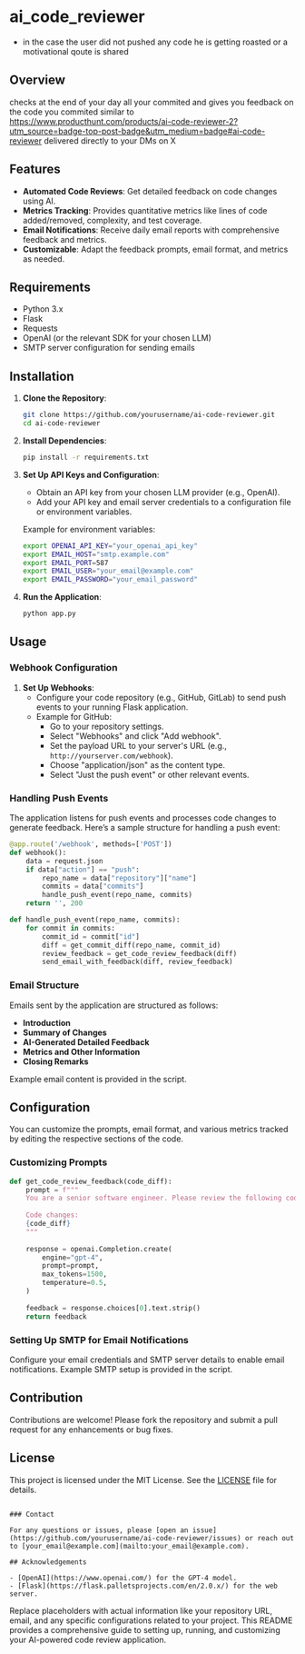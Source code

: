 # ai_code_reviewer

- in the case the user did not pushed any code he is getting roasted or a motivational qoute is shared 

## Overview

checks at the end of your day all your commited and gives you feedback on the code you commited similar to https://www.producthunt.com/products/ai-code-reviewer-2?utm_source=badge-top-post-badge&utm_medium=badge#ai-code-reviewer delivered directly to your DMs on X

## Features

- **Automated Code Reviews**: Get detailed feedback on code changes using AI.
- **Metrics Tracking**: Provides quantitative metrics like lines of code added/removed, complexity, and test coverage.
- **Email Notifications**: Receive daily email reports with comprehensive feedback and metrics.
- **Customizable**: Adapt the feedback prompts, email format, and metrics as needed.

## Requirements

- Python 3.x
- Flask
- Requests
- OpenAI (or the relevant SDK for your chosen LLM)
- SMTP server configuration for sending emails

## Installation

1. **Clone the Repository**:
    ```sh
    git clone https://github.com/yourusername/ai-code-reviewer.git
    cd ai-code-reviewer
    ```

2. **Install Dependencies**:
    ```sh
    pip install -r requirements.txt
    ```

3. **Set Up API Keys and Configuration**:
    - Obtain an API key from your chosen LLM provider (e.g., OpenAI).
    - Add your API key and email server credentials to a configuration file or environment variables.
    
    Example for environment variables:
    ```sh
    export OPENAI_API_KEY="your_openai_api_key"
    export EMAIL_HOST="smtp.example.com"
    export EMAIL_PORT=587
    export EMAIL_USER="your_email@example.com"
    export EMAIL_PASSWORD="your_email_password"
    ```

4. **Run the Application**:
    ```sh
    python app.py
    ```

## Usage

### Webhook Configuration

1. **Set Up Webhooks**:
    - Configure your code repository (e.g., GitHub, GitLab) to send push events to your running Flask application.
    - Example for GitHub:
      - Go to your repository settings.
      - Select "Webhooks" and click "Add webhook".
      - Set the payload URL to your server's URL (e.g., `http://yourserver.com/webhook`).
      - Choose "application/json" as the content type.
      - Select "Just the push event" or other relevant events.

### Handling Push Events

The application listens for push events and processes code changes to generate feedback. Here’s a sample structure for handling a push event:

```python
@app.route('/webhook', methods=['POST'])
def webhook():
    data = request.json
    if data["action"] == "push":
        repo_name = data["repository"]["name"]
        commits = data["commits"]
        handle_push_event(repo_name, commits)
    return '', 200

def handle_push_event(repo_name, commits):
    for commit in commits:
        commit_id = commit["id"]
        diff = get_commit_diff(repo_name, commit_id)
        review_feedback = get_code_review_feedback(diff)
        send_email_with_feedback(diff, review_feedback)
```

### Email Structure

Emails sent by the application are structured as follows:

- **Introduction**
- **Summary of Changes**
- **AI-Generated Detailed Feedback**
- **Metrics and Other Information**
- **Closing Remarks**

Example email content is provided in the script.

## Configuration

You can customize the prompts, email format, and various metrics tracked by editing the respective sections of the code. 

### Customizing Prompts

```python
def get_code_review_feedback(code_diff):
    prompt = f"""
    You are a senior software engineer. Please review the following code changes and provide detailed feedback on code quality, potential bugs, optimization suggestions, and best practices.
    
    Code changes:
    {code_diff}
    """
    
    response = openai.Completion.create(
        engine="gpt-4",
        prompt=prompt,
        max_tokens=1500,
        temperature=0.5,
    )
    
    feedback = response.choices[0].text.strip()
    return feedback
```

### Setting Up SMTP for Email Notifications

Configure your email credentials and SMTP server details to enable email notifications. Example SMTP setup is provided in the script.

## Contribution

Contributions are welcome! Please fork the repository and submit a pull request for any enhancements or bug fixes.

## License

This project is licensed under the MIT License. See the [LICENSE](LICENSE) file for details.
```

### Contact

For any questions or issues, please [open an issue](https://github.com/yourusername/ai-code-reviewer/issues) or reach out to [your_email@example.com](mailto:your_email@example.com).

## Acknowledgements

- [OpenAI](https://www.openai.com/) for the GPT-4 model.
- [Flask](https://flask.palletsprojects.com/en/2.0.x/) for the web server.

```

Replace placeholders with actual information like your repository URL, email, and any specific configurations related to your project. This README provides a comprehensive guide to setting up, running, and customizing your AI-powered code review application.

